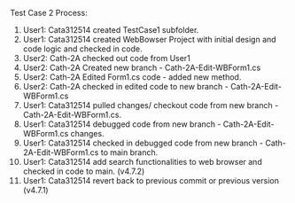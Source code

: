 Test Case 2 Process:
1. User1: Cata312514 created TestCase1 subfolder.
2. User1: Cata312514 created WebBowser Project with initial design and code logic and checked in code.
3. User2: Cath-2A checked out code from User1 
4. User2: Cath-2A Created new branch - Cath-2A-Edit-WBForm1.cs
5. User2: Cath-2A Edited Form1.cs code - added new method.
6. User2: Cath-2A checked in edited code to new branch - Cath-2A-Edit-WBForm1.cs
7. User1: Cata312514 pulled changes/ checkout code from new branch - Cath-2A-Edit-WBForm1.cs.
8. User1: Cata312514 debugged code from new branch - Cath-2A-Edit-WBForm1.cs changes.
9. User1: Cata312514 checked in debugged code from new branch - Cath-2A-Edit-WBForm1.cs to main branch.
10. User1: Cata312514 add search functionalities to web browser and checked in code to main. (v4.7.2)
11. User1: Cata312514 revert back to previous commit or previous version (v4.7.1)
